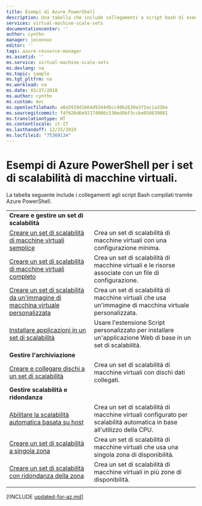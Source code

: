 ```yaml
---
title: Esempi di Azure PowerShell
description: Una tabella che include collegamenti a script bash di esempio creati usando Azure PowerShell, come la creazione e la gestione di un set di scalabilità.
services: virtual-machine-scale-sets
documentationcenter: ''
author: cynthn
manager: jeconnoc
editor: ''
tags: azure-resource-manager
ms.assetid: ''
ms.service: virtual-machine-scale-sets
ms.devlang: na
ms.topic: sample
ms.tgt_pltfrm: na
ms.workload: na
ms.date: 03/27/2018
ms.author: cynthn
ms.custom: mvc
ms.openlocfilehash: a0a5939d1b64d93d4dbcc40b2639e3f3ac1a33be
ms.sourcegitcommit: f4f626d6e92174086c530ed9bf3ccbe058639081
ms.translationtype: HT
ms.contentlocale: it-IT
ms.lasthandoff: 12/25/2019
ms.locfileid: "75369134"
---
```

# <a name="azure-powershell-samples-for-virtual-machine-scale-sets"></a>Esempi di Azure PowerShell per i set di scalabilità di macchine virtuali.

La tabella seguente include i collegamenti agli script Bash compilati tramite Azure PowerShell.

| | |
|---|---|
|**Creare e gestire un set di scalabilità**||
| [Creare un set di scalabilità di macchine virtuali semplice](scripts/powershell-sample-create-simple-scale-set.md?toc=%2fpowershell%2fazure%2ftoc.json) | Crea un set di scalabilità di macchine virtuali con una configurazione minima. |
| [Creare un set di scalabilità di macchine virtuali completo](scripts/powershell-sample-create-complete-scale-set.md?toc=%2fpowershell%2fazure%2ftoc.json) | Crea un set di scalabilità di macchine virtuali e le risorse associate con un file di configurazione. |
| [Creare un set di scalabilità da un'immagine di macchina virtuale personalizzata](scripts/powershell-sample-create-scale-set-from-custom-image.md?toc=%2fpowershell%2fmodule%2ftoc.json) | Crea un set di scalabilità di macchine virtuali che usa un'immagine di macchina virtuale personalizzata. |
| [Installare applicazioni in un set di scalabilità](scripts/powershell-sample-install-apps.md?toc=%2fpowershell%2fmodule%2ftoc.json) | Usare l'estensione Script personalizzato per installare un'applicazione Web di base in un set di scalabilità. |
|**Gestire l'archiviazione**||
| [Creare e collegare dischi a un set di scalabilità](scripts/powershell-sample-attach-disks.md?toc=%2fpowershell%2fmodule%2ftoc.json) | Crea un set di scalabilità di macchine virtuali con dischi dati collegati. |
|**Gestire scalabilità e ridondanza**||
| [Abilitare la scalabilità automatica basata su host](scripts/powershell-sample-enable-autoscale.md?toc=%2fpowershell%2fazure%2ftoc.json) | Crea un set di scalabilità di macchine virtuali configurato per scalabilità automatica in base all'utilizzo della CPU. |
| [Creare un set di scalabilità a singola zona](scripts/powershell-sample-single-availability-zone-scale-set.md?toc=%2fpowershell%2fazure%2ftoc.json) | Crea un set di scalabilità di macchine virtuali che usa una singola zona di disponibilità. |
| [Creare un set di scalabilità con ridondanza della zona](scripts/powershell-sample-zone-redundant-scale-set.md?toc=%2fpowershell%2fazure%2ftoc.json) | Crea un set di scalabilità di macchine virtuali in più zone di disponibilità. |
| | |


[!INCLUDE [updated-for-az.md](../../includes/updated-for-az.md)]    
